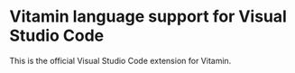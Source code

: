 # Vitamin language support for Visual Studio Code

This is the official Visual Studio Code extension for Vitamin.
